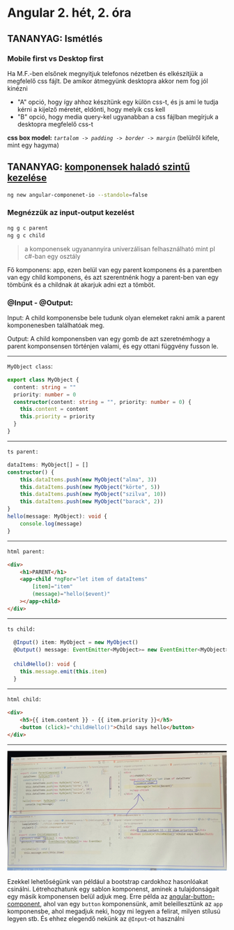 # Angular 2. hét, 2. óra
 
## TANANYAG: Ismétlés

### Mobile first vs Desktop first
Ha M.F.-ben elsőnek megnyitjuk telefonos nézetben és elkészítjük a megfelelő css fájlt. De amikor átmegyünk desktopra akkor nem fog jól kinézni
- "A" opció, hogy így ahhoz készítünk egy külön css-t, és js ami le tudja kérni a kijelző méretét, eldönti, hogy melyik css kell
- "B" opció, hogy media query-kel ugyanabban a css fájlban megírjuk a desktopra megfelelő css-t

**css box model:** *`tartalom -> padding -> border -> margin`* (belülről kifele, mint egy hagyma)
 

## TANANYAG: [komponensek haladó szintű kezelése](https://github.com/siposm/bprof-frontend-weekly/tree/master/angular/angular-component-io)

```bash
ng new angular-componenet-io --standole=false
```

### Megnézzük az input-output kezelést

```bash
ng g c parent
ng g c child
```

> a komponensek ugyanannyira univerzálisan felhasználható mint pl c#-ban egy osztály

Fő komponens: app, ezen belül van egy parent komponens és a parentben van egy child komponens, és azt szerentnénk hogy a parent-ben van egy tömbünk és a childnak át akarjuk adni ezt a tömböt.

### @Input - @Output:
Input: A child komponensbe bele tudunk olyan elemeket rakni amik a parent komponenesben találhatóak meg.

Output: A child komponensben van egy gomb de azt szeretnémhogy a parent komponsensen történjen valami, és egy ottani függvény fusson le.

---
`MyObject class`:
```ts MyObject class
export class MyObject {
  content: string = ""
  priority: number = 0
  constructor(content: string = "", priority: number = 0) {
    this.content = content
    this.priority = priority
  }
}
```
---
`ts parent:`
```ts parent
dataItems: MyObject[] = []
constructor() {
    this.dataItems.push(new MyObject("alma", 3))
    this.dataItems.push(new MyObject("körte", 5))
    this.dataItems.push(new MyObject("szilva", 10))
    this.dataItems.push(new MyObject("barack", 2))
}
hello(message: MyObject): void {
    console.log(message)
}

```
---
`html parent:`
```html parent
<div>
    <h1>PARENT</h1>
    <app-child *ngFor="let item of dataItems"
        [item]="item"
        (message)="hello($event)"
    ></app-child>
</div>
```
---
`ts child:`
```ts child
  @Input() item: MyObject = new MyObject()
  @Output() message: EventEmitter<MyObject>= new EventEmitter<MyObject>()

  childHello(): void {
    this.message.emit(this.item)
  }
```
---
`html child:`
```html child
<div>
    <h5>{{ item.content }} - {{ item.priority }}</h5>
    <button (click)="childHello()">Child says hello</button>
</div>
```

---

![input-output.png](https://github.com/oli-tolnai/Angular2/blob/main/kepek/input-output.jpg)


Ezekkel lehetőségünk van például a bootstrap cardokhoz hasonlóakat csinálni. Létrehozhatunk egy sablon komponenst, aminek a tulajdonságait egy másik komponensen belül adjuk meg. Erre példa az [angular-button-component](https://github.com/siposm/bprof-frontend-weekly/tree/master/angular/angular-button-component), ahol van egy `button` komponensünk, amit beleillesztünk az `app` komponensbe, ahol megadjuk neki, hogy mi legyen a felirat, milyen stílusú legyen stb. És ehhez elegendő nekünk az `@Input`-ot használni